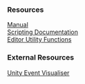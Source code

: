 ### Resources
[Manual](https://docs.unity3d.com/Manual/UnityEvents.html)  
[Scripting Documentation](https://docs.unity3d.com/ScriptReference/Events.UnityEvent.html)  
[Editor Utility Functions](https://docs.unity3d.com/ScriptReference/Events.UnityEventTools.html)  

### External Resources
[Unity Event Visualiser](https://github.com/MephestoKhaan/UnityEventVisualizer)  